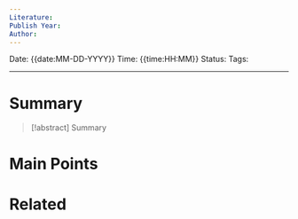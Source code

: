 ```yaml
---
Literature:
Publish Year:
Author:
---
```

Date: {{date:MM-DD-YYYY}}
Time: {{time:HH:MM}}
Status:
Tags:

-----

# Summary 

>[!abstract]  Summary
>


# Main Points




# Related
